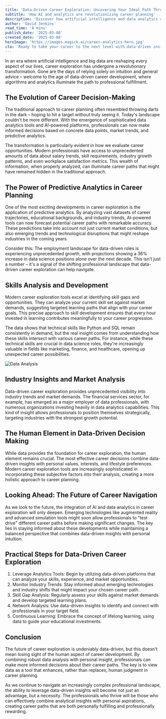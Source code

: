 ```yaml
---
title: 'Data-Driven Career Exploration: Uncovering Your Ideal Path Through Analytics'
subtitle: 'How AI and analytics are revolutionizing career planning'
description: 'Discover how artificial intelligence and data analytics are transforming career development, offering unprecedented insights into professional opportunities and growth paths. Learn practical steps for leveraging data-driven tools while maintaining the crucial human element in career planning.'
author: 'David Jenkins'
read_time: '8 mins'
publish_date: '2025-03-08'
created_date: '2025-03-08'
heroImage: 'https://images.magick.ai/career-analytics-hero.jpg'
cta: 'Ready to take your career to the next level with data-driven insights? Follow us on LinkedIn for exclusive updates on career development trends and professional growth strategies!'
---
```


In an era where artificial intelligence and big data are reshaping every aspect of our lives, career exploration has undergone a revolutionary transformation. Gone are the days of relying solely on intuition and general advice – welcome to the age of data-driven career development, where algorithms and analytics illuminate the path to professional fulfillment.

## The Evolution of Career Decision-Making

The traditional approach to career planning often resembled throwing darts in the dark – hoping to hit a target without truly seeing it. Today's landscape couldn't be more different. With the emergence of sophisticated data analytics tools and AI-powered platforms, professionals can now make informed decisions based on concrete data points, market trends, and predictive analytics.

The transformation is particularly evident in how we evaluate career opportunities. Modern professionals have access to unprecedented amounts of data about salary trends, skill requirements, industry growth patterns, and even workplace satisfaction metrics. This wealth of information, when properly analyzed, can illuminate career paths that might have remained hidden in the traditional approach.

## The Power of Predictive Analytics in Career Planning

One of the most exciting developments in career exploration is the application of predictive analytics. By analyzing vast datasets of career trajectories, educational backgrounds, and industry trends, AI-powered tools can now forecast potential career paths with remarkable accuracy. These predictions take into account not just current market conditions, but also emerging trends and technological disruptions that might reshape industries in the coming years.

Consider this: The employment landscape for data-driven roles is experiencing unprecedented growth, with projections showing a 36% increase in data science positions alone over the next decade. This isn't just a number – it's a signal of the shifting professional landscape that data-driven career exploration can help navigate.

## Skills Analysis and Development

Modern career exploration tools excel at identifying skill gaps and opportunities. They can analyze your current skill set against market demands, suggesting targeted learning paths that align with your career goals. This precise approach to skill development ensures that every hour invested in learning contributes meaningfully to your career progression.

The data shows that technical skills like Python and SQL remain consistently in demand, but the real insight comes from understanding how these skills intersect with various career paths. For instance, while these technical skills are crucial in data science roles, they're increasingly valuable in fields like marketing, finance, and healthcare, opening up unexpected career possibilities.

![Data Analysis](https://i.magick.ai/new-generated-image.svg)

## Industry Insights and Market Analysis

Data-driven career exploration provides unprecedented visibility into industry trends and market demands. The financial services sector, for example, has emerged as a major employer of data professionals, with numerous organizations investing heavily in data analytics capabilities. This kind of insight allows professionals to position themselves strategically, targeting industries with the strongest growth potential.

## The Human Element in Data-Driven Decision Making

While data provides the foundation for career exploration, the human element remains crucial. The most effective career decisions combine data-driven insights with personal values, interests, and lifestyle preferences. Modern career exploration tools are increasingly sophisticated in incorporating these subjective factors into their analysis, creating a more holistic approach to career planning.

## Looking Ahead: The Future of Career Navigation

As we look to the future, the integration of AI and data analytics in career exploration will only deepen. Emerging technologies like augmented reality and advanced simulation tools might soon allow professionals to "test drive" different career paths before making significant changes. The key lies in staying informed about these developments while maintaining a balanced perspective that combines data-driven insights with personal intuition.

## Practical Steps for Data-Driven Career Exploration

1. Leverage Analytics Tools: Begin by utilizing data-driven platforms that can analyze your skills, experience, and market opportunities.
2. Monitor Industry Trends: Stay informed about emerging technologies and industry shifts that might impact your chosen career path.
3. Skill Gap Analysis: Regularly assess your skills against market demands and develop targeted learning plans.
4. Network Analysis: Use data-driven insights to identify and connect with professionals in your target field.
5. Continuous Learning: Embrace the concept of lifelong learning, using data to guide your educational investments.

## Conclusion

The future of career exploration is undeniably data-driven, but this doesn't mean losing sight of the human aspect of career development. By combining robust data analysis with personal insight, professionals can make more informed decisions about their career paths. The key is to view data as a tool that enhances, rather than replaces, human judgment in career planning.

As we continue to navigate an increasingly complex professional landscape, the ability to leverage data-driven insights will become not just an advantage, but a necessity. The professionals who thrive will be those who can effectively combine analytical insights with personal aspirations, creating career paths that are both personally fulfilling and professionally rewarding.